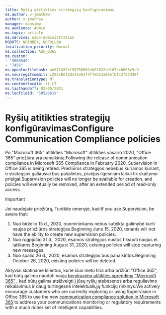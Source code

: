 ```yaml
---
title: Ryšių atitikties strategijų konfigūravimas
ms.author: v-jmathew
author: v-jmathew
manager: dansimp
ms.audience: Admin
ms.topic: article
ms.service: o365-administration
ROBOTS: NOINDEX, NOFOLLOW
localization_priority: Normal
ms.collection: Adm_O365
ms.custom:
- "9000549"
- "7456"
ms.openlocfilehash: ae07f437ef50756862eb2f622cb107ccb003c9c9
ms.sourcegitcommit: c202c0df2d141e63f4f7eb13a56efbfc2f57348f
ms.translationtype: MT
ms.contentlocale: lt-LT
ms.lasthandoff: 03/05/2021
ms.locfileid: "50526619"
---
```

# <a name="configure-communication-compliance-policies"></a><span data-ttu-id="fda24-102">Ryšių atitikties strategijų konfigūravimas</span><span class="sxs-lookup"><span data-stu-id="fda24-102">Configure Communication Compliance policies</span></span>

<span data-ttu-id="fda24-103">Po "Microsoft 365" atitikties "Microsoft" atitikties vasario 2020, "Office 365" priežiūra yra panaikinta.</span><span class="sxs-lookup"><span data-stu-id="fda24-103">Following the release of communication compliance in Microsoft 365 Compliance in February 2020, Supervision in Office 365 is being retired.</span></span> <span data-ttu-id="fda24-104">Priežiūros strategijos nebebus kuriamos kuriant, o strategijos galiausiai bus pašalintos, praėjus ilgesniam laikui tik skaitymo prieigai.</span><span class="sxs-lookup"><span data-stu-id="fda24-104">Supervision policies will no longer be available for creation, and policies will eventually be removed, after an extended period of read-only access.</span></span>

> [!IMPORTANT]
> <span data-ttu-id="fda24-105">Jei naudojate priežiūrą, Turėkite omenyje, kad:</span><span class="sxs-lookup"><span data-stu-id="fda24-105">If you use Supervision, be aware that:</span></span>
>
> 1. <span data-ttu-id="fda24-106">Nuo birželio 15 d., 2020, nuomininkams nebus suteikta galimybė kurti naujas priežiūros strategijas.</span><span class="sxs-lookup"><span data-stu-id="fda24-106">Beginning June 15, 2020, tenants will not have the ability to create new supervision policies.</span></span>
> 2. <span data-ttu-id="fda24-107">Nuo rugpjūčio 31 d., 2020, esamos strategijos nustos fiksuoti naujus el. laiškams.</span><span class="sxs-lookup"><span data-stu-id="fda24-107">Beginning August 31, 2020, existing policies will stop capturing new messages.</span></span>
> 3. <span data-ttu-id="fda24-108">Nuo spalio 26 d., 2020, esamos strategijos bus panaikintos.</span><span class="sxs-lookup"><span data-stu-id="fda24-108">Beginning October 26, 2020, existing policies will be deleted.</span></span>

<span data-ttu-id="fda24-109">Aktyviai skatiname klientus, kurie šiuo metu tiria arba prižiūri "Office 365", kad būtų galima naudoti naują [bendravimo atitikties sprendimą "Microsoft 365"](https://go.microsoft.com/fwlink/?linkid=2128593) , kad būtų galima atsižvelgti į jūsų ryšių stebėsenos arba reguliavimo reikalavimus ir daug turtingesnė intelektualiųjų funkcijų rinkinys.</span><span class="sxs-lookup"><span data-stu-id="fda24-109">We actively encourage customers who are currently exploring or using Supervision in Office 365 to use the new [communication compliance solution in Microsoft 365](https://go.microsoft.com/fwlink/?linkid=2128593) to address your communications monitoring or regulatory requirements with a much richer set of intelligent capabilities.</span></span>
